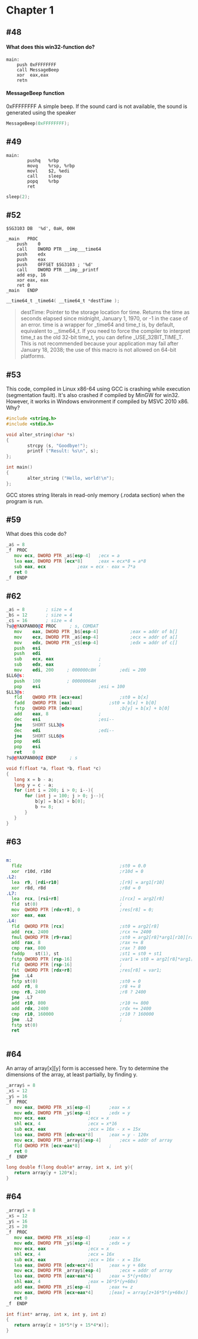# Chapter 1
## #48
#### What does this win32-function do?
```assembly
main:
    push 0xFFFFFFFF
    call MessageBeep
    xor  eax,eax
    retn
```

#### MessageBeep function
0xFFFFFFFF	A simple beep. If the sound card is not available, the sound is generated using the speaker
```C
MessageBeep(0xFFFFFFFF);
```

## #49
```assembly
main:
        pushq   %rbp
        movq    %rsp, %rbp
        movl    $2, %edi
        call    sleep
        popq    %rbp
        ret
```
```C
sleep(2);
```

## #52
```assembly
$SG3103	DB	'%d', 0aH, 00H

_main	PROC
	push	0
	call	DWORD PTR __imp___time64
	push	edx
	push	eax
	push	OFFSET $SG3103 ; '%d'
	call	DWORD PTR __imp__printf
	add	esp, 16
	xor	eax, eax
	ret	0
_main	ENDP
```
```C
__time64_t _time64( __time64_t *destTime );
```
> destTime: Pointer to the storage location for time.
> Returns the time as seconds elapsed since midnight, January 1, 1970, or -1 in the case of an error.
> time is a wrapper for _time64 and time_t is, by default, equivalent to __time64_t. If you need to force the compiler to interpret time_t as the old 32-bit time_t, you can define _USE_32BIT_TIME_T. This is not recommended because your application may fail after January 18, 2038; the use of this macro is not allowed on 64-bit platforms.

## #53
This code, compiled in Linux x86-64 using GCC is crashing while execution (segmentation fault). It's also crashed if compiled by MinGW for win32. However, it works in Windows environment if compiled by MSVC 2010 x86. Why?
```C
#include <string.h>
#include <stdio.h>

void alter_string(char *s)
{
        strcpy (s, "Goodbye!");
        printf ("Result: %s\n", s);
};

int main()
{
        alter_string ("Hello, world!\n");
};
```
 GCC stores string literals in read-only memory (.rodata section) when the program is run.
 
 ## #59
 What does this code do?
 ```asm
 _a$ = 8
_f	PROC
	mov	ecx, DWORD PTR _a$[esp-4]	;ecx = a
	lea	eax, DWORD PTR [ecx*8]		;eax = ecx*8 = a*8
	sub	eax, ecx			;eax = ecx - eax = 7*a
	ret	0
_f	ENDP
 ```
 
 ## #62
 ```asm
 _a$ = 8        ; size = 4
_b$ = 12       ; size = 4
_c$ = 16       ; size = 4
?s@@YAXPAN00@Z PROC     ; s, COMDAT
    mov    eax, DWORD PTR _b$[esp-4]			;eax = addr of b[]
    mov    ecx, DWORD PTR _a$[esp-4]			;ecx = addr of a[]
    mov    edx, DWORD PTR _c$[esp-4]			;edx = addr of c[]
    push   esi
    push   edi
    sub    ecx, eax					; 
    sub    edx, eax					;
    mov    edi, 200     ; 000000c8H			;edi = 200
$LL6@s:
    push   100          ; 00000064H
    pop    esi						;esi = 100
$LL3@s:
    fld    QWORD PTR [ecx+eax]				;st0 = b[x]
    fadd   QWORD PTR [eax]				;st0 = b[x] + b[0]
    fstp   QWORD PTR [edx+eax]				;b[y] = b[x] + b[0]
    add    eax, 8					;
    dec    esi						;esi--
    jne    SHORT $LL3@s
    dec    edi						;edi--
    jne    SHORT $LL6@s
    pop    edi
    pop    esi
    ret    0
?s@@YAXPAN00@Z ENDP     ; s
 ```
 
 ```c
 void f(float *a, float *b, float *c)
{
    long x = b - a;
    long y = c - a;
    for (int i = 200; i > 0; i--){
        for (int j = 100; j > 0; j--){
            b[y] = b[x] + b[0];
            b += 8;
        }
    }
}
 ```
 
 ## #63
 ```asm
 
m:
   fldz								        ;st0 = 0.0
   xor	r10d, r10d					    	;r10d = 0
.L2:
   lea	r9, [rdi+r10]						;[r9] = arg1[r10]
   xor	r8d, r8d						    ;r8d = 0
.L7:
   lea	rcx, [rsi+r8]						;[rcx] = arg2[r8] 
   fld	st(0)						    	;
   mov	QWORD PTR [rdx+r8], 0				;res[r8] = 0;
   xor	eax, eax
.L4:
   fld	QWORD PTR [rcx]						;st0 = arg2[r8]
   add	rcx, 2400						    ;rcx += 2400
   fmul	QWORD PTR [r9+rax]					;st0 = arg2[r8]*arg1[r10][rax]
   add	rax, 8						    	;rax += 8
   cmp	rax, 800						    ;rax ? 800
   faddp	st(1), st						;st1 = st0 + st1
   fstp	QWORD PTR [rsp-16]					;var1 = st0 = arg2[r8]*arg1[r10][rax]
   fld	QWORD PTR [rsp-16]                  ;
   fst	QWORD PTR [rdx+r8]                  ;res[r8] = var1;
   jne	.L4
   fstp	st(0)                               ;st0 = 0
   add	r8, 8                               ;r8 += 8
   cmp	r8, 2400                            ;r8 ? 2400
   jne	.L7
   add	r10, 800						    ;r10 += 800
   add	rdx, 2400						    ;rdx += 2400
   cmp	r10, 160000						    ;r10 ? 160000
   jne	.L2							        ;
   fstp	st(0)
   ret
 ```
 ```c
 ```
 ## #64
 An array of array[x][y] form is accessed here. Try to determine the dimensions of the array, at least partially, by finding y.
 ```asm
 _array$ = 8
_x$ = 12
_y$ = 16
_f	PROC
	mov	eax, DWORD PTR _x$[esp-4]		;eax = x
	mov	edx, DWORD PTR _y$[esp-4]		;edx = y
	mov	ecx, eax				;ecx = x
	shl	ecx, 4					;ecx = x*16
	sub	ecx, eax				;ecx = 16x - x = 15x 
	lea	eax, DWORD PTR [edx+ecx*8]		;eax = y - 120x
	mov	ecx, DWORD PTR _array$[esp-4]		;ecx = addr of array
	fld	QWORD PTR [ecx+eax*8]			;
	ret	0
_f	ENDP
 ```
 
 ```c
long double f(long double* array, int x, int y){
    return array[y + 120*x];
}
 ```
 
 ## #64
 ```asm
 _array$ = 8	
_x$ = 12	
_y$ = 16	
_z$ = 20	
_f	PROC
	mov	eax, DWORD PTR _x$[esp-4]		;eax = x
	mov	edx, DWORD PTR _y$[esp-4]		;edx = y
	mov	ecx, eax				;ecx = x
	shl	ecx, 4					;ecx = 16x
	sub	ecx, eax				;ecx = 16x - x = 15x
	lea	eax, DWORD PTR [edx+ecx*4]		;eax = y + 60x
	mov	ecx, DWORD PTR _array$[esp-4]		;ecx = addr of array
	lea	eax, DWORD PTR [eax+eax*4]		;eax = 5*(y+60x)
	shl	eax, 4					;eax = 16*5*(y+60x)
	add	eax, DWORD PTR _z$[esp-4]		;eax += z
	mov	eax, DWORD PTR [ecx+eax*4]		;[eax] = array[z+16*5*(y+60x)] 
	ret	0
_f	ENDP
 ```
 ```c
int f(int* array, int x, int y, int z)
{
    return array[z + 16*5*(y + 15*4*x)];
}
 ```
 
